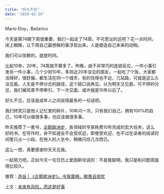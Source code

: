 ```yaml
---
title: "好久不见"
date: "2019-02-24"
---
```


Mario Eloy，Bailarico

今天是第74期下周很重要，我们一起走了74周，不可思议的远吧？花一点时间，闭上眼睛，让下周自己最想做的事浮现出来，人是塑造自己未来的动物。

我们可以信赖的，就是时间。

比起10年，20年，74周就不算多了。昨晚，由于非常巧的连锁反应，一件小事引发另一件小事，几个少则10年，多则近20年没见的朋友，一起吃了个饭，大家都活得好，很舒展。都生活在同一个城市，有的住得也不远，几站路，可就是这么久没见面。人生是不停分岔的路径，这个路口说再见，以为明天又见面，可不停的分岔，我们被风景不停牵引，下一次见面，或许就是10年以后了。

好久不见，应该是成年人之间说得最多的一句话吧。

我们终究只是他人记忆里的碎片，10年闪一次，只有我们自己，拥有100%的自己，10年可以做很多事，也应该做很多事。

昨天推荐了一套书，[企鹅欧洲史](http://mp.weixin.qq.com/s?__biz=MjM5NDU0Mjk2MQ==&mid=2651632658&idx=2&sn=6847bc4a4cada6fe3c4a1bd4dbc27f5c&chksm=bd7e300c8a09b91acd85765d1074f8f96666cca8297d4ed742bf98a36d7dd9077b0015adee7c&scene=21#wechat_redirect)，各领域的专家耗费10年完成的宏大任务，这么好的书，在写作时，并不知道会不会受欢迎，即使受欢迎，也不过在读者的阅读时间里只占一小段，在他人的人生中，稍微闪烁几次而已。

这么一想，真要感谢你天天见我。

一起努力吧。正如今天一句日历上爱因斯坦说的：不是我聪明，我只是和问题周旋得比较久。

推荐：[连岳 | 《企鹅欧洲史》，令我震撼、敬畏且担忧](http://mp.weixin.qq.com/s?__biz=MjM5NDU0Mjk2MQ==&mid=2651632658&idx=2&sn=6847bc4a4cada6fe3c4a1bd4dbc27f5c&chksm=bd7e300c8a09b91acd85765d1074f8f96666cca8297d4ed742bf98a36d7dd9077b0015adee7c&scene=21#wechat_redirect)

上文：[未来有风险，而这是好事](http://mp.weixin.qq.com/s?__biz=MjM5NDU0Mjk2MQ==&mid=2651632658&idx=1&sn=19d18e0caf85ef048233330a755f8dfd&chksm=bd7e300c8a09b91a1b5e1450d4e9b60c46e717eebf5a696521ff8ace20a453c93fffc3be3b7d&scene=21#wechat_redirect)

